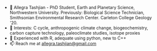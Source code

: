- 👋 Allegra Tashjian - PhD Student, Earth and Planetary Science, Northwestern University.
Previously: Biological Science Technician, Smithsonian Environmental Research Center. Carleton College Geology '20.
- 👀 Interests: C cycle, anthropogenic climate change, biogeochemistry, carbon capture technology, paleoclimate studies, isotope proxies
- 🌱 Experienced with R, adequate using python, new to C++
- 📫 Reach me at allegra.tashjian@gmail.com

<!---
alltashjian/alltashjian is a ✨ special ✨ repository because its `README.md` (this file) appears on your GitHub profile.
You can click the Preview link to take a look at your changes.
--->

